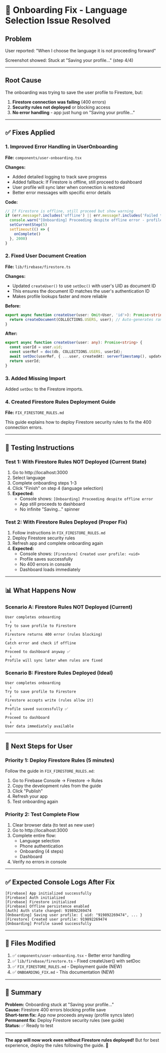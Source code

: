 # 🔧 Onboarding Fix - Language Selection Issue Resolved

## Problem

User reported: "When I choose the language it is not proceeding forward"

Screenshot showed: Stuck at "Saving your profile..." (step 4/4)

---

## Root Cause

The onboarding was trying to save the user profile to Firestore, but:

1. **Firestore connection was failing** (400 errors)
2. **Security rules not deployed** or blocking access
3. **No error handling** - app just hung on "Saving your profile..."

---

## ✅ Fixes Applied

### 1. **Improved Error Handling in UserOnboarding**

**File:** `components/user-onboarding.tsx`

**Changes:**
- Added detailed logging to track save progress
- Added fallback: If Firestore is offline, still proceed to dashboard
- User profile will sync later when connection is restored
- Better error messages with specific error details

**Code:**
```typescript
// If Firestore is offline, still proceed but show warning
if (err.message?.includes('offline') || err.message?.includes('Failed to get document')) {
  console.warn("[Onboarding] Proceeding despite offline error - profile will sync later")
  setCurrentStep(5)
  setTimeout(() => {
    onComplete()
  }, 2000)
}
```

### 2. **Fixed User Document Creation**

**File:** `lib/firebase/firestore.ts`

**Changes:**
- Updated `createUser()` to use `setDoc()` with user's UID as document ID
- This ensures the document ID matches the user's authentication ID
- Makes profile lookups faster and more reliable

**Before:**
```typescript
export async function createUser(user: Omit<User, 'id'>): Promise<string> {
  return createDocument(COLLECTIONS.USERS, user); // Auto-generates random ID
}
```

**After:**
```typescript
export async function createUser(user: any): Promise<string> {
  const userId = user.uid;
  const userRef = doc(db, COLLECTIONS.USERS, userId);
  await setDoc(userRef, { ...user, createdAt: serverTimestamp(), updatedAt: serverTimestamp() });
  return userId;
}
```

### 3. **Added Missing Import**

Added `setDoc` to the Firestore imports.

### 4. **Created Firestore Rules Deployment Guide**

**File:** `FIX_FIRESTORE_RULES.md`

This guide explains how to deploy Firestore security rules to fix the 400 connection errors.

---

## 🧪 Testing Instructions

### Test 1: With Firestore Rules NOT Deployed (Current State)

1. Go to http://localhost:3000
2. Select language
3. Complete onboarding steps 1-3
4. Click "Finish" on step 4 (language selection)
5. **Expected:** 
   - Console shows: `[Onboarding] Proceeding despite offline error`
   - App still proceeds to dashboard
   - No infinite "Saving..." spinner

### Test 2: With Firestore Rules Deployed (Proper Fix)

1. Follow instructions in `FIX_FIRESTORE_RULES.md`
2. Deploy Firestore security rules
3. Refresh app and complete onboarding again
4. **Expected:**
   - Console shows: `[Firestore] Created user profile: <uid>`
   - Profile saves successfully
   - No 400 errors in console
   - Dashboard loads immediately

---

## 📊 What Happens Now

### Scenario A: Firestore Rules NOT Deployed (Current)
```
User completes onboarding
  ↓
Try to save profile to Firestore
  ↓
Firestore returns 400 error (rules blocking)
  ↓
Catch error and check if offline
  ↓
Proceed to dashboard anyway ✅
  ↓
Profile will sync later when rules are fixed
```

### Scenario B: Firestore Rules Deployed (Ideal)
```
User completes onboarding
  ↓
Try to save profile to Firestore
  ↓
Firestore accepts write (rules allow it)
  ↓
Profile saved successfully ✅
  ↓
Proceed to dashboard
  ↓
User data immediately available
```

---

## 🎯 Next Steps for User

### Priority 1: Deploy Firestore Rules (5 minutes)

Follow the guide in `FIX_FIRESTORE_RULES.md`:

1. Go to Firebase Console → Firestore → Rules
2. Copy the development rules from the guide
3. Click "Publish"
4. Refresh your app
5. Test onboarding again

### Priority 2: Test Complete Flow

1. Clear browser data (to test as new user)
2. Go to http://localhost:3000
3. Complete entire flow:
   - Language selection
   - Phone authentication
   - Onboarding (4 steps)
   - Dashboard
4. Verify no errors in console

---

## ✅ Expected Console Logs After Fix

```
[Firebase] App initialized successfully
[Firebase] Auth initialized
[Firebase] Firestore initialized
[Firebase] Offline persistence enabled
[Auth] Auth state changed: 919892269474
[Onboarding] Saving user profile: { uid: "919892269474", ... }
[Firestore] Created user profile: 919892269474
[Onboarding] Profile saved successfully
```

---

## 🔧 Files Modified

1. ✅ `components/user-onboarding.tsx` - Better error handling
2. ✅ `lib/firebase/firestore.ts` - Fixed createUser() with setDoc
3. ✅ `FIX_FIRESTORE_RULES.md` - Deployment guide (NEW)
4. ✅ `ONBOARDING_FIX.md` - This documentation (NEW)

---

## 📝 Summary

**Problem:** Onboarding stuck at "Saving your profile..."  
**Cause:** Firestore 400 errors blocking profile save  
**Short-term fix:** App now proceeds anyway (profile syncs later)  
**Permanent fix:** Deploy Firestore security rules (see guide)  
**Status:** ✅ Ready to test  

---

**The app will now work even without Firestore rules deployed!** But for best experience, deploy the rules following the guide. 🚀
